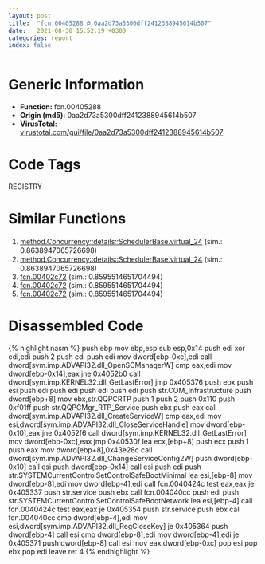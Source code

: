 ```yaml
---
layout: post
title:  "fcn.00405288 @ 0aa2d73a5300dff2412388945614b507"
date:   2021-08-30 15:52:19 +0300
categories: report
index: false
---
```


# Generic Information
- **Function:** fcn.00405288
- **Origin (md5):** 0aa2d73a5300dff2412388945614b507
- **VirusTotal:** [virustotal.com/gui/file/0aa2d73a5300dff2412388945614b507][virustotal_ref]

# Code Tags
<span class="tag" id="REGISTRY">REGISTRY</span>


# Similar Functions

1. [method.Concurrency꞉꞉details꞉꞉SchedulerBase.virtual\_24][similar_1_ref] (sim.: 0.8638947065726698)
2. [method.Concurrency꞉꞉details꞉꞉SchedulerBase.virtual\_24][similar_2_ref] (sim.: 0.8638947065726698)
3. [fcn.00402c72][similar_3_ref] (sim.: 0.8595514651704494)
4. [fcn.00402c72][similar_4_ref] (sim.: 0.8595514651704494)
5. [fcn.00402c72][similar_5_ref] (sim.: 0.8595514651704494)


# Disassembled Code

{% highlight nasm %}
push ebp
mov ebp,esp
sub esp,0x14
push edi
xor edi,edi
push 2
push edi
push edi
mov dword[ebp-0xc],edi
call dword[sym.imp.ADVAPI32.dll_OpenSCManagerW]
cmp eax,edi
mov dword[ebp-0x14],eax
jne 0x4052b0
call dword[sym.imp.KERNEL32.dll_GetLastError]
jmp 0x405376
push ebx
push esi
push edi
push edi
push edi
push edi
push str.COM_Infrastructure
push dword[ebp+8]
mov ebx,str.QQPCRTP
push 1
push 2
push 0x110
push 0xf01ff
push str.QQPCMgr_RTP_Service
push ebx
push eax
call dword[sym.imp.ADVAPI32.dll_CreateServiceW]
cmp eax,edi
mov esi,dword[sym.imp.ADVAPI32.dll_CloseServiceHandle]
mov dword[ebp-0x10],eax
jne 0x4052f6
call dword[sym.imp.KERNEL32.dll_GetLastError]
mov dword[ebp-0xc],eax
jmp 0x40530f
lea ecx,[ebp+8]
push ecx
push 1
push eax
mov dword[ebp+8],0x43e28c
call dword[sym.imp.ADVAPI32.dll_ChangeServiceConfig2W]
push dword[ebp-0x10]
call esi
push dword[ebp-0x14]
call esi
push edi
push str.SYSTEMCurrentControlSetControlSafeBootMinimal
lea esi,[ebp-8]
mov dword[ebp-8],edi
mov dword[ebp-4],edi
call fcn.0040424c
test eax,eax
je 0x405337
push str.service
push ebx
call fcn.004040cc
push edi
push str.SYSTEMCurrentControlSetControlSafeBootNetwork
lea esi,[ebp-4]
call fcn.0040424c
test eax,eax
je 0x405354
push str.service
push ebx
call fcn.004040cc
cmp dword[ebp-4],edi
mov esi,dword[sym.imp.ADVAPI32.dll_RegCloseKey]
je 0x405364
push dword[ebp-4]
call esi
cmp dword[ebp-8],edi
mov dword[ebp-4],edi
je 0x405371
push dword[ebp-8]
call esi
mov eax,dword[ebp-0xc]
pop esi
pop ebx
pop edi
leave
ret 4
{% endhighlight %}


[similar_1_ref]: /report/method.Concurrency꞉꞉details꞉꞉SchedulerBase.virtual_24@27ac6b5c7fa1ad11790cdc733c25a701
[similar_2_ref]: /report/method.Concurrency꞉꞉details꞉꞉SchedulerBase.virtual_24@065d95e046989885ac0aa05648eeda39
[similar_3_ref]: /report/fcn.00402c72@06689e718004fe3ee3bfc132b456240e
[similar_4_ref]: /report/fcn.00402c72@50dd9b171f3df06f8ac5a3a1a47f5721
[similar_5_ref]: /report/fcn.00402c72@983fe9598b69120a048e4bbfe8d8764c
[virustotal_ref]: https://www.virustotal.com/gui/file/0aa2d73a5300dff2412388945614b507